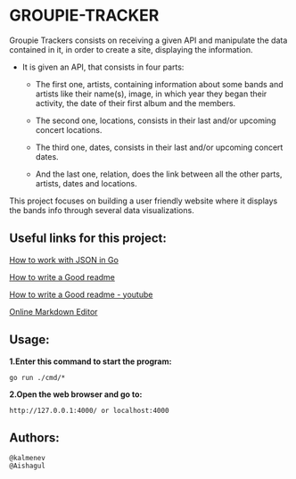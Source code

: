# GROUPIE-TRACKER

Groupie Trackers consists on receiving a given API and manipulate the data contained in it, in order to create a site, displaying the information.

* It is given an API, that consists in four parts:

    * The first one, artists, containing information about some bands and artists like their name(s), image, in which year they began their activity, the date of their first album and the members.

    * The second one, locations, consists in their last and/or upcoming concert locations.

    * The third one, dates, consists in their last and/or upcoming concert dates.

    * And the last one, relation, does the link between all the other parts, artists, dates and locations.

This project focuses on building a user friendly website where it displays the bands info through several data visualizations.


## Useful links for this project:
[How to work with JSON in Go](https://golangify.com/json)

[How to write a Good readme](https://readme.so/editor)

[How to write a Good readme - youtube](https://www.youtube.com/watch?v=NXNf9aYTCZ0)

[Online Markdown Editor](https://dillinger.io/)

## Usage:

**1.Enter this command to start the program:**

    go run ./cmd/*

**2.Open the web browser and go to:**

    http://127.0.0.1:4000/ or localhost:4000
    

## Authors:
    @kalmenev
    @Aishagul

